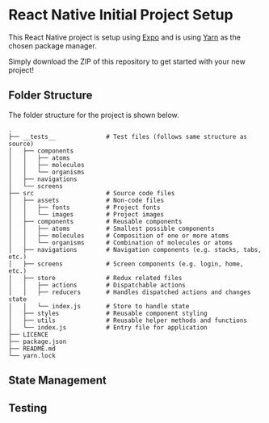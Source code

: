 # React Native Initial Project Setup

This React Native project is setup using [Expo](https://expo.dev/) and is using [Yarn](https://yarnpkg.com/) as the chosen package manager.

Simply download the ZIP of this repository to get started with your new project!

## Folder Structure

The folder structure for the project is shown below.

    .
    ├── __tests__              # Test files (follows same structure as source)
    │   ├── components
    │   │   ├── atoms
    │   │   ├── molecules
    │   │   └── organisms
    │   ├── navigations
    │   └── screens
    ├── src                    # Source code files
    │   ├── assets             # Non-code files
    │   │   ├── fonts          # Project fonts
    │   │   └── images         # Project images
    │   ├── components         # Reusable components
    │   │   ├── atoms          # Smallest possible components
    │   │   ├── molecules      # Composition of one or more atoms
    │   │   └── organisms      # Combination of molecules or atoms
    │   ├── navigations        # Navigation components (e.g. stacks, tabs, etc.)
    │   ├── screens            # Screen components (e.g. login, home, etc.)
    │   ├── store              # Redux related files
    │   │   ├── actions        # Dispatchable actions
    │   │   ├── reducers       # Handles dispatched actions and changes state
    │   │   └── index.js       # Store to handle state
    │   ├── styles             # Reusable component styling
    │   ├── utils              # Reusable helper methods and functions
    │   └── index.js           # Entry file for application
    ├── LICENCE
    ├── package.json
    ├── README.md
    └── yarn.lock

## State Management

## Testing
